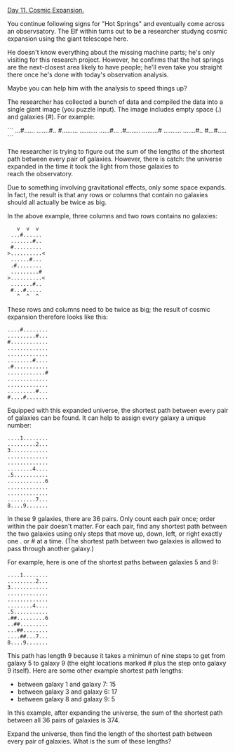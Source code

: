 [Day 11. Cosmic Expansion.](https://adventofcode.com/2023/day/11)

You continue following signs for "Hot Springs" and eventually come across
an observsatory. The Elf within turns out to be a researcher studyng cosmic
expansion using the giant telescope here.

He doesn't know everything about the missing machine parts; he's only
visiting for this research project. However, he confirms that the hot
springs are the next-closest area likely to have people; he'll even take
you straight there once he's done with today's observation analysis.

Maybe you can help him with the analysis to speed things up?

The researcher has collected a bunch of data and compiled the data into a
single giant image (you puzzle input). The image includes empty space (.)
and galaxies (#). For example:

´´´
...#......
.......#..
#.........
..........
......#...
.#........
.........#
..........
.......#..
#...#.....
´´´

The researcher is trying to figure out the sum of the lengths of the
shortest path between every pair of galaxies. However, there is catch: the
universe expanded in the time it took the light from those galaxies to  
reach the observatory.

Due to something involving gravitational effects, only some space expands.
In fact, the result is that any rows or columns that contain no galaxies
should all actually be twice as big.

In the above example, three columns and two rows contains no galaxies:

```
   v  v  v
 ...#......
 .......#..
 #.........
>..........<
 ......#...
 .#........
 .........#
>..........<
 .......#..
 #...#.....
   ^  ^  ^
```

These rows and columns need to be twice as big; the result of cosmic
expansion therefore looks like this:

```
....#........
.........#...
#............
.............
.............
........#....
.#...........
............#
.............
.............
.........#...
#....#.......
```

Equipped with this expanded universe, the shortest path between every pair
of galaxies can be found. It can help to assign every galaxy a unique
number:

```
....1........
.........2...
3............
.............
.............
........4....
.5...........
............6
.............
.............
.........7...
8....9.......
```

In these 9 galaxies, there are 36 pairs. Only count each pair once; order
within the pair doesn't matter. For each pair, find any shortest path
between the two galaxies using only steps that move up, down, left,
or right exactly one . or # at a time. (The shortest path between two galaxies
is allowed to pass through another galaxy.)

For example, here is one of the shortest paths between galaxies 5 and 9:

```
....1........
.........2...
3............
.............
.............
........4....
.5...........
.##.........6
..##.........
...##........
....##...7...
8....9.......
```

This path has length 9 because it takes a minimun of nine steps to get from
galaxy 5 to galaxy 9 (the eight locations marked # plus the step onto
galaxy 9 itself). Here are some other example shortest path lengths:

- between galaxy 1 and galaxy 7: 15
- between galaxy 3 and galaxy 6: 17
- between galaxy 8 and galaxy 9: 5

In this example, after expanding the universe, the sum of the shortest path
between all 36 pairs of galaxies is 374.

Expand the universe, then find the length of the shortest path between
every pair of galaxies. What is the sum of these lengths?